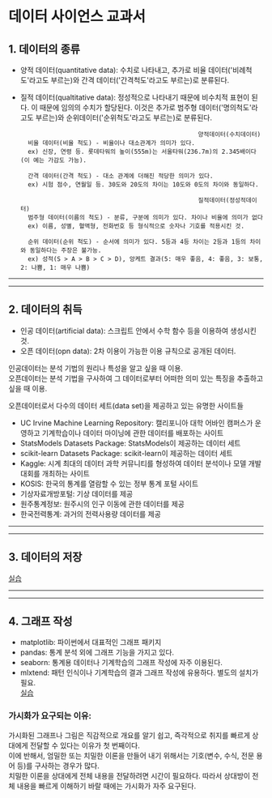 # 데이터 사이언스 교과서

## 1. 데이터의 종류
- 양적 데이터(quantitative data): 수치로 나타내고, 추가로 비율 데이터('비례척도'라고도 부르는)와 간격 데이터('간격척도'라고도 부르는)로 분류된다.  
- 질적 데이터(qualtitative data): 정성적으로 나타내기 때문에 비수치적 표현이 된다. 이 때문에 임의의 수치가 할당된다. 이것은 추가로 범주형 데이터('명의척도'라고도 부르는)와 순위데이터('순위척도'라고도 부르는)로 분류된다.

                                                       양적데이터(수치데이터)
        비율 데이터(비율 척도) - 비율이나 대소관계가 의미가 있다. 
        ex) 신장, 연령 등. 롯데타워의 높이(555m)는 서울타워(236.7m)의 2.345배이다(이 예는 가감도 가능).

        간격 데이터(간격 척도) - 대소 관계에 더해진 적당한 의미가 있다.
        ex) 시험 점수, 연월일 등. 30도와 20도의 차이는 10도와 0도의 차이와 동일하다.

                                                       질적데이터(정성적데이터)
        범주형 데이터(이름의 척도) - 분류, 구분에 의미가 있다. 차이나 비율에 의미가 없다
        ex) 이름, 성별, 혈액형, 전화번호 등 형식적으로 숫자나 기호를 적용시킨 것.

        순위 데이터(순위 척도) - 순서에 의미가 있다. 5등과 4등 차이는 2등과 1등의 차이와 동일하다는 주장은 불가능.
        ex) 성적(S > A > B > C > D), 앙케트 결과(5: 매우 좋음, 4: 좋음, 3: 보통, 2: 나쁨, 1: 매우 나쁨)
---
---
## 2. 데이터의 취득
- 인공 데이터(artificial data): 스크립트 안에서 수학 함수 등을 이용하여 생성시킨 것.
- 오픈 데이터(opn data): 2차 이용이 가능한 이용 규칙으로 공개된 데이터.

인공데이터는 분석 기법의 원리나 특성을 알고 싶을 때 이용.  
오픈데이터는 분석 기법을 구사하여 그 데이터로부터 어떠한 의미 있는 특징을 추출하고 싶을 때 이용.  

오픈데이터로서 다수의 데이터 세트(data set)을 제공하고 있는 유명한 사이트들  
- UC Irvine Machine Learning Repository: 캘리포니아 대학 어바인 캠퍼스가 운영하고 기계학습이나 데이터 마이닝에 관한 데이터를 배포하는 사이트
- StatsModels Datasets Package: StatsModels이 제공하는 데이터 세트
- scikit-learn Datasets Package: scikit-learn이 제공하는 데이터 세트
- Kaggle: 시계 최대의 데이터 과학 커뮤니티를 형성하여 데이터 분석이나 모델 개발 대회를 개최하는 사이트
- KOSIS: 한국의 통계를 열람할 수 있는 정부 통계 포털 사이트
- 기상자료개방포털: 기상 데이터를 제공
- 원주통계정보: 원주시의 인구 이동에 관한 데이터를 제공
- 한국전력통계: 과거의 전력사용량 데이터를 제공

---
---
## 3. 데이터의 저장
[실습](https://github.com/Jung-YongHan/Data-Engineering/tree/main/DataScienceTextBook/Part%202_%EB%8D%B0%EC%9D%B4%ED%84%B0%20%EC%B2%98%EB%A6%AC%EC%99%80%20%EA%B0%80%EC%8B%9C%ED%99%94/practice)

---
---
## 4. 그래프 작성
- matplotlib: 파이썬에서 대표적인 그래프 패키지
- pandas: 통계 분석 외에 그래프 기능을 가지고 있다.
- seaborn: 통계용 데이터나 기계학습의 그래프 작성에 자주 이용된다.
- mlxtend: 패턴 인식이나 기계학습의 결과 그래프 작성에 유용하다. 별도의 설치가 필요.  
[실습](https://github.com/Jung-YongHan/Data-Engineering/tree/main/DataScienceTextBook/Part%202_%EB%8D%B0%EC%9D%B4%ED%84%B0%20%EC%B2%98%EB%A6%AC%EC%99%80%20%EA%B0%80%EC%8B%9C%ED%99%94/practice)

### 가시화가 요구되는 이유:  
가시화된 그래프나 그림은 직감적으로 개요를 알기 쉽고, 즉각적으로 취지를 빠르게 상대에게 전달할 수 있다는 이유가 첫 번째이다.  
이에 반해서, 엄밀한 또는 치밀한 이론을 만들어 내기 위해서는 기호(변수, 수식, 전문 용어 등)를 구사하는 경우가 많다.  
치밀한 이론을 상대에게 전체 내용을 전달하려면 시간이 필요하다. 따라서 상대방이 전체 내용을 빠르게 이해하기 바랄 때에는 가시화가 자주 요구된다.  
